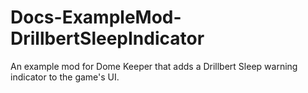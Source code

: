 # Docs-ExampleMod-DrillbertSleepIndicator
An example mod for Dome Keeper that adds a Drillbert Sleep warning indicator to the game's UI.
